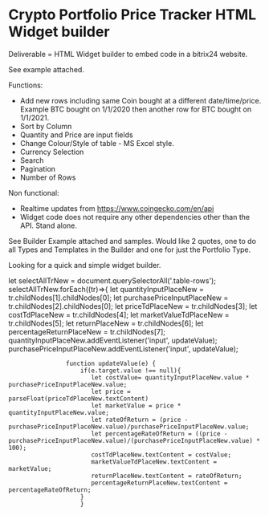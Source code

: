 # Crypto Portfolio Price Tracker HTML Widget builder

Deliverable = HTML Widget builder to embed code in a bitrix24 website.

See example attached.

Functions:
- Add new rows including same Coin bought at a different date/time/price. Example BTC bought on 1/1/2020 then another row for BTC bought on 1/1/2021.
- Sort by Column
- Quantity and Price are input fields
- Change Colour/Style of table - MS Excel style.
- Currency Selection
- Search
- Pagination
- Number of Rows

Non functional:

- Realtime updates from https://www.coingecko.com/en/api
- Widget code does not require any other dependencies other than the API. Stand alone.

See Builder Example attached and samples. Would like 2 quotes, one to do all Types and Templates in the Builder and one for just the Portfolio Type.

Looking for a quick and simple widget builder.

let selectAllTrNew = document.querySelectorAll('.table-rows');
                selectAllTrNew.forEach((tr)=>{
                    let quantityInputPlaceNew = tr.childNodes[1].childNodes[0];
                    let purchasePriceInputPlaceNew = tr.childNodes[2].childNodes[0];
                    let priceTdPlaceNew = tr.childNodes[3];
                    let costTdPlaceNew = tr.childNodes[4];
                    let marketValueTdPlaceNew = tr.childNodes[5];
                    let returnPlaceNew = tr.childNodes[6];
                    let percentageReturnPlaceNew = tr.childNodes[7];
                    quantityInputPlaceNew.addEventListener('input', updateValue);
                    purchasePriceInputPlaceNew.addEventListener('input', updateValue);

                    function updateValue(e) {
                        if(e.target.value !== null){
                           let costValue= quantityInputPlaceNew.value * purchasePriceInputPlaceNew.value;
                           let price = parseFloat(priceTdPlaceNew.textContent)
                           let marketValue = price * quantityInputPlaceNew.value;
                           let rateOfReturn = (price - purchasePriceInputPlaceNew.value)/purchasePriceInputPlaceNew.value;
                           let percentageRateOfReturn = ((price - purchasePriceInputPlaceNew.value)/(purchasePriceInputPlaceNew.value) * 100);
                           costTdPlaceNew.textContent = costValue;
                           marketValueTdPlaceNew.textContent = marketValue;
                           returnPlaceNew.textContent = rateOfReturn;
                           percentageReturnPlaceNew.textContent = percentageRateOfReturn;
                        }
                        }